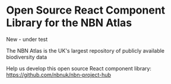 # Open Source React Component Library for the NBN Atlas

New - under test

The NBN Atlas is the UK's largest repository of publicly available biodiversity data

Help us develop this open source React component library: https://github.com/nbnuk/nbn-project-hub



